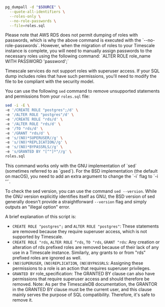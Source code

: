 ```sh
pg_dumpall -d "$SOURCE" \
  --quote-all-identifiers \
  --roles-only \
  --no-role-passwords \
  --file=roles.sql
```

<Highlight type="important">
Please note that AWS RDS does not permit dumping of roles with passwords, which
is why the above command is executed with the `--no-role-passwords`. However,
when the migration of roles to your Timescale instance is complete, you will
need to manually assign passwords to the necessary roles using the following
command: `ALTER ROLE role_name WITH PASSWORD 'password';`
</Highlight>

Timescale services do not support roles with superuser access. If your SQL dump
includes roles that have such permissions, you'll need to modify the file to be
compliant with the security model.

You can use the following `sed` command to remove unsupported statements and
permissions from your `roles.sql` file:
```sh
sed -i -E \
-e '/CREATE ROLE "postgres";/d' \
-e '/ALTER ROLE "postgres"/d' \
-e '/CREATE ROLE "rds/d' \
-e '/ALTER ROLE "rds/d' \
-e '/TO "rds/d' \
-e '/GRANT "rds/d' \
-e 's/(NO)*SUPERUSER//g' \
-e 's/(NO)*REPLICATION//g' \
-e 's/(NO)*BYPASSRLS//g' \
-e 's/GRANTED BY "[^"]*"//g' \
roles.sql
```

<Highlight type="info">
This command works only with the GNU implementation of `sed` (sometimes referred
to as `gsed`). For the BSD implementation (the default on macOS), you need to add
an extra argument to change the `-i` flag to `-i ''`.

To check the sed version, you can use the command `sed --version`. While the
GNU version explicitly identifies itself as GNU, the BSD version of sed
generally doesn't provide a straightforward `--version` flag and simply outputs
an "illegal option" error.
</Highlight>

A brief explanation of this script is:
* `CREATE ROLE "postgres";` and `ALTER ROLE "postgres"`: These statements are
removed because they require superuser access, which is not supported by Timescale.
* `CREATE ROLE "rds`, `ALTER ROLE “rds`, `TO "rds`, `GRANT "rds`: Any creation
or alteration of rds prefixed roles are removed because of their lack of any use
in a Timescale instance. Similarly, any grants to or from "rds" prefixed roles
are ignored as well.
* `(NO)SUPERUSER`, `(NO)REPLICATION`, `(NO)BYPASSRLS`: Assigning these permissions
to a role is an action that requires superuser privileges.
* `GRANTED BY` role_specification: The GRANTED BY clause can also have permissions
that require superuser access and should therefore be removed. Note: As per the
TimescaleDB documentation, the GRANTOR in the GRANTED BY clause must be the
current user, and this clause mainly serves the purpose of SQL compatibility.
Therefore, it's safe to remove it.